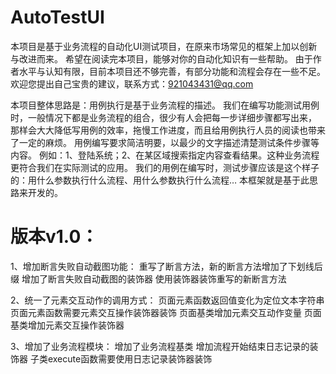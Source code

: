 # AutoTestUI
本项目是基于业务流程的自动化UI测试项目，在原来市场常见的框架上加以创新与改进而来。
希望在阅读完本项目，能够对你的自动化知识有一些帮助。
由于作者水平与认知有限，目前本项目还不够完善，有部分功能和流程会存在一些不足。
欢迎您提出自己宝贵的建议，联系方式：921043431@qq.com

本项目整体思路是：用例执行是基于业务流程的描述。
我们在编写功能测试用例时，一般情况下都是业务流程的组合，很少有人会把每一步详细步骤都写出来，
那样会大大降低写用例的效率，拖慢工作进度，而且给用例执行人员的阅读也带来了一定的麻烦。
用例编写要求简洁明要，以最少的文字描述清楚测试条件步骤等内容。
例如：1、登陆系统；2、在某区域搜索指定内容查看结果。这种业务流程更符合我们在实际测试的应用。
我们的用例在编写时，测试步骤应该是这个样子的：用什么参数执行什么流程、用什么参数执行什么流程…
本框架就是基于此思路来开发的。

# 版本v1.0：
1、增加断言失败自动截图功能：
    重写了断言方法，新的断言方法增加了下划线后缀
    增加了断言失败自动截图的装饰器
    使用装饰器装饰重写的新断言方法

2、统一了元素交互动作的调用方式：
    页面元素函数返回值变化为定位文本字符串
    页面元素函数需要元素交互操作装饰器装饰
    页面基类增加元素交互动作变量
    页面基类增加元素交互操作装饰器

3、增加了业务流程模块：
    增加了业务流程基类
    增加流程开始结束日志记录的装饰器
    子类execute函数需要使用日志记录装饰器装饰
